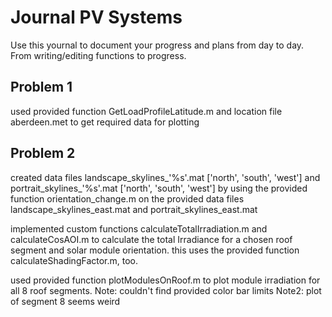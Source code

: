 # Journal PV Systems
Use this yournal to document your progress and plans from day to day. From writing/editing functions to progress.

## Problem 1
used provided function GetLoadProfileLatitude.m and location file aberdeen.met to get required data for plotting

## Problem 2
created data files landscape_skylines_'%s'.mat ['north', 'south', 'west'] and portrait_skylines_'%s'.mat ['north', 'south', 'west']
by using the provided function orientation_change.m on the provided data files landscape_skylines_east.mat and portrait_skylines_east.mat

implemented custom functions calculateTotalIrradiation.m and calculateCosAOI.m to calculate the total Irradiance for a chosen roof segment
and solar module orientation. this uses the provided function calculateShadingFactor.m, too.

used provided function plotModulesOnRoof.m to plot module irradiation for all 8 roof segments. Note: couldn't find provided color bar limits
Note2: plot of segment 8 seems weird